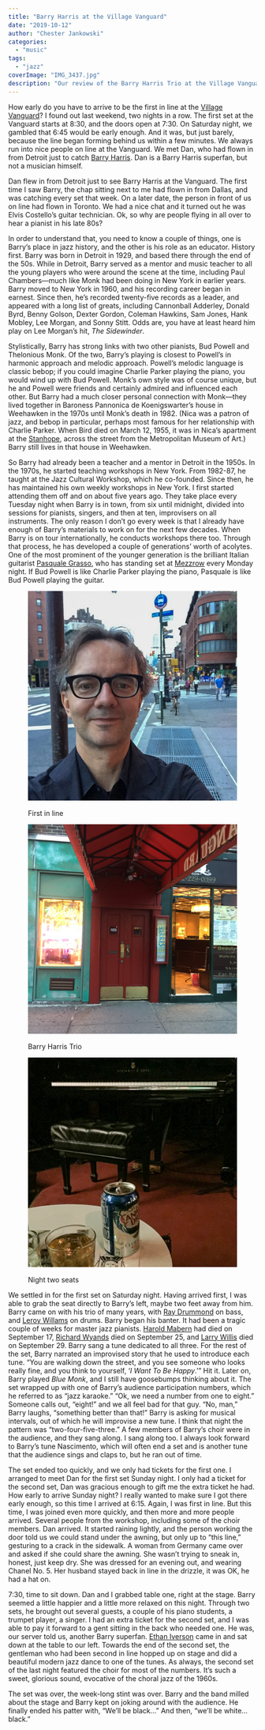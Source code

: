 ```yaml
---
title: "Barry Harris at the Village Vanguard"
date: "2019-10-12"
author: "Chester Jankowski"
categories: 
  - "music"
tags: 
  - "jazz"
coverImage: "IMG_3437.jpg"
description: "Our review of the Barry Harris Trio at the Village Vanguard."
---
```


How early do you have to arrive to be the first in line at the [Village Vanguard](https://villagevanguard.com/)? I found out last weekend, two nights in a row. The first set at the Vanguard starts at 8:30, and the doors open at 7:30. On Saturday night, we gambled that 6:45 would be early enough. And it was, but just barely, because the line began forming behind us within a few minutes. We always run into nice people on line at the Vanguard. We met Dan, who had flown in from Detroit just to catch [Barry Harris](http://barryharris.com/). Dan is a Barry Harris superfan, but not a musician himself.

Dan flew in from Detroit just to see Barry Harris at the Vanguard. The first time I saw Barry, the chap sitting next to me had flown in from Dallas, and was catching every set that week. On a later date, the person in front of us on line had flown in Toronto. We had a nice chat and it turned out he was Elvis Costello’s guitar technician. Ok, so why are people flying in all over to hear a pianist in his late 80s?

In order to understand that, you need to know a couple of things, one is Barry’s place in jazz history, and the other is his role as an educator. History first. Barry was born in Detroit in 1929, and based there through the end of the 50s. While in Detroit, Barry served as a mentor and music teacher to all the young players who were around the scene at the time, including Paul Chambers—much like Monk had been doing in New York in earlier years. Barry moved to New York in 1960, and his recording career began in earnest. Since then, he’s recorded twenty-five records as a leader, and appeared with a long list of greats, including Cannonball Adderley, Donald Byrd, Benny Golson, Dexter Gordon, Coleman Hawkins, Sam Jones, Hank Mobley, Lee Morgan, and Sonny Stitt. Odds are, you have at least heard him play on Lee Morgan’s hit, _The Sidewinder_.

Stylistically, Barry has strong links with two other pianists, Bud Powell and Thelonious Monk. Of the two, Barry’s playing is closest to Powell’s in harmonic approach and melodic approach. Powell’s melodic language is classic bebop; if you could imagine Charlie Parker playing the piano, you would wind up with Bud Powell. Monk’s own style was of course unique, but he and Powell were friends and certainly admired and influenced each other. But Barry had a much closer personal connection with Monk—they lived together in Baroness Pannonica de Koenigswarter’s house in Weehawken in the 1970s until Monk’s death in 1982. (Nica was a patron of jazz, and bebop in particular, perhaps most famous for her relationship with Charlie Parker. When Bird died on March 12, 1955, it was in Nica’s apartment at the [Stanhope](https://en.wikipedia.org/wiki/995_Fifth_Avenue), across the street from the Metropolitan Museum of Art.) Barry still lives in that house in Weehawken.

So Barry had already been a teacher and a mentor in Detroit in the 1950s. In the 1970s, he started teaching workshops in New York. From 1982-87, he taught at the Jazz Cultural Workshop, which he co-founded. Since then, he has maintained his own weekly workshops in New York. I first started attending them off and on about five years ago. They take place every Tuesday night when Barry is in town, from six until midnight, divided into sessions for pianists, singers, and then at ten, improvisers on all instruments. The only reason I don’t go every week is that I already have enough of Barry’s materials to work on for the next few decades. When Barry is on tour internationally, he conducts workshops there too. Through that process, he has developed a couple of generations’ worth of acolytes. One of the most prominent of the younger generation is the brilliant Italian guitarist [Pasquale Grasso](https://www.pasqualegrasso.com/), who has standing set at [Mezzrow](https://www.mezzrow.com/) every Monday night. If Bud Powell is like Charlie Parker playing the piano, Pasquale is like Bud Powell playing the guitar.

<div class="two-column">
<figure>

![First in line at the Village Vanguard](images/59209319178__A80449DB-1AFE-42FE-BAAF-79C282278405.jpg)

<figcaption>First in line</figcaption>
</figure>

<figure>

![Barry Harris Trio at the Village Vanguard](images/59209312458__D62B2982-C12A-43E2-B71D-38EC799BC5BA.jpg)

<figcaption>Barry Harris Trio</figcaption>
</figure>
</div>

<figure>

![Seats for night two at the Village Vanguard](images/IMG_3444.jpg)

<figcaption>Night two seats</figcaption>
</figure>

We settled in for the first set on Saturday night. Having arrived first, I was able to grab the seat directly to Barry’s left, maybe two feet away from him. Barry came on with his trio of many years, with [Ray Drummond](https://en.wikipedia.org/wiki/Ray_Drummond) on bass, and [Leroy Willams](https://en.wikipedia.org/wiki/Leroy_Williams) on drums. Barry began his banter. It had been a tragic couple of weeks for master jazz pianists. [Harold Mabern](https://www.nytimes.com/2019/09/23/arts/music/Harold-Maborn-dead.html) had died on September 17, [Richard Wyands](https://jazztimes.com/features/tributes-and-obituaries/richard-wyands-1928-2019/) died on September 25, and [Larry Willis](https://jazztimes.com/features/tributes-and-obituaries/larry-willis-1942-2019/) died on September 29. Barry sang a tune dedicated to all three. For the rest of the set, Barry narrated an improvised story that he used to introduce each tune. “You are walking down the street, and you see someone who looks really fine, and you think to yourself, ‘_I Want To Be Happy_.’” Hit it. Later on, Barry played _Blue Monk_, and I still have goosebumps thinking about it. The set wrapped up with one of Barry’s audience participation numbers, which he referred to as “jazz karaoke.” “Ok, we need a number from one to eight.” Someone calls out, “eight!” and we all feel bad for that guy. “No, man,” Barry laughs, “something better than that!” Barry is asking for musical intervals, out of which he will improvise a new tune. I think that night the pattern was “two-four-five-three.” A few members of Barry’s choir were in the audience, and they sang along. I sang along too. I always look forward to Barry’s tune Nascimento, which will often end a set and is another tune that the audience sings and claps to, but he ran out of time.

The set ended too quickly, and we only had tickets for the first one. I arranged to meet Dan for the first set Sunday night. I only had a ticket for the second set, Dan was gracious enough to gift me the extra ticket he had. How early to arrive Sunday night? I really wanted to make sure I got there early enough, so this time I arrived at 6:15. Again, I was first in line. But this time, I was joined even more quickly, and then more and more people arrived. Several people from the workshop, including some of the choir members. Dan arrived. It started raining lightly, and the person working the door told us we could stand under the awning, but only up to “this line,” gesturing to a crack in the sidewalk. A woman from Germany came over and asked if she could share the awning. She wasn’t trying to sneak in, honest, just keep dry. She was dressed for an evening out, and wearing Chanel No. 5. Her husband stayed back in line in the drizzle, it was OK, he had a hat on.

7:30, time to sit down. Dan and I grabbed table one, right at the stage. Barry seemed a little happier and a little more relaxed on this night. Through two sets, he brought out several guests, a couple of his piano students, a trumpet player, a singer. I had an extra ticket for the second set, and I was able to pay it forward to a gent sitting in the back who needed one. He was, our server told us, another Barry superfan. [Ethan Iverson](https://ethaniverson.com/) came in and sat down at the table to our left. Towards the end of the second set, the gentleman who had been second in line hopped up on stage and did a beautiful modern jazz dance to one of the tunes. As always, the second set of the last night featured the choir for most of the numbers. It’s such a sweet, glorious sound, evocative of the choral jazz of the 1960s.

The set was over, the week-long stint was over. Barry and the band milled about the stage and Barry kept on joking around with the audience. He finally ended his patter with, “We’ll be black...” And then, “we’ll be white… black.”
